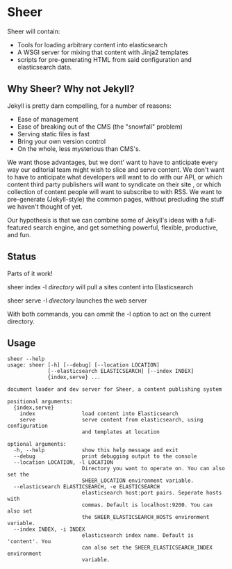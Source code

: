 Sheer
===================

Sheer will contain:

- Tools for loading arbitrary content into elasticsearch
- A WSGI server for mixing that content with Jinja2 templates
- scripts for pre-generating HTML from said configuration and elasticsearch data.

Why Sheer? Why not Jekyll?
---------

Jekyll is pretty darn compelling, for a number of reasons:

- Ease of management
- Ease of breaking out of the CMS (the "snowfall" problem)
- Serving static files is fast
- Bring your own version control
- On the whole, less mysterious than CMS's.

We want those advantages, but we dont' want to have to anticipate every way our editorial team might wish to slice and serve content. 
We don't want to have to anticipate what developers will want to do with our API, or which content third party publishers will want to syndicate on their site
, or which collection of content people will want to subscribe to with RSS. 
We want to pre-generate (Jekyll-style) the common pages, without precluding the stuff we haven't thought of yet.

Our hypothesis is that we can combine some of Jekyll's ideas with a full-featured search engine, and get something powerful, flexible, productive, and fun.

Status
------------

Parts of it work!

sheer index -l *directory* will pull a sites content into Elasticsearch

sheer serve -l *directory* launches the web server

With both commands, you can ommit the -l option to act on the current directory.

Usage
--------------

```
sheer --help
usage: sheer [-h] [--debug] [--location LOCATION]
             [--elasticsearch ELASTICSEARCH] [--index INDEX]
             {index,serve} ...

document loader and dev server for Sheer, a content publishing system

positional arguments:
  {index,serve}
    index               load content into Elasticsearch
    serve               serve content from elasticsearch, using configuration
                        and templates at location

optional arguments:
  -h, --help            show this help message and exit
  --debug               print debugging output to the console
  --location LOCATION, -l LOCATION
                        Directory you want to operate on. You can also set the
                        SHEER_LOCATION environment variable.
  --elasticsearch ELASTICSEARCH, -e ELASTICSEARCH
                        elasticsearch host:port pairs. Seperate hosts with
                        commas. Default is localhost:9200. You can also set
                        the SHEER_ELASTICSEARCH_HOSTS environment variable.
  --index INDEX, -i INDEX
                        elasticsearch index name. Default is 'content'. You
                        can also set the SHEER_ELASTICSEARCH_INDEX environment
                        variable.
```
